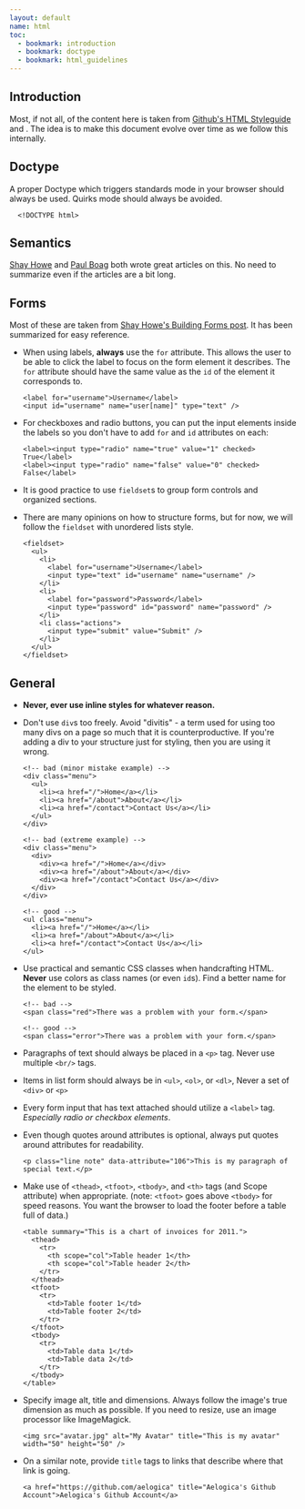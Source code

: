```yaml
---
layout: default
name: html
toc:
  - bookmark: introduction
  - bookmark: doctype
  - bookmark: html_guidelines
---
```


## Introduction
Most, if not all, of the content here is taken from [Github's HTML Styleguide](https://github.com/styleguide/html) and . The idea is to make this document evolve over time as we follow this internally.

## Doctype

A proper Doctype which triggers standards mode in your browser should always be used. Quirks mode should always be avoided.

      <!DOCTYPE html>

## Semantics

[Shay Howe](http://learn.shayhowe.com/html-css/elements-semantics) and [Paul Boag](http://boagworld.com/dev/semantic-code-what-why-how/) both wrote great articles on this. No need to summarize even if the articles are a bit long.

## Forms

Most of these are taken from [Shay Howe's Building Forms post](http://learn.shayhowe.com/html-css/building-forms). It has been summarized for easy reference.

*   When using labels, **always** use the `for` attribute. This allows the user to be able to click the label to focus on the form element it describes. The `for` attribute should have the same value as the `id` of the element it corresponds to.

        <label for="username">Username</label>
        <input id="username" name="user[name]" type="text" />

*   For checkboxes and radio buttons, you can put the input elements inside the labels so you don't have to add `for` and `id` attributes on each:

        <label><input type="radio" name="true" value="1" checked> True</label>
        <label><input type="radio" name="false" value="0" checked> False</label>

*   It is good practice to use `fieldset`s to group form controls and organized sections.
*   There are many opinions on how to structure forms, but for now, we will follow the `fieldset` with unordered lists style.

        <fieldset>
          <ul>
            <li>
              <label for="username">Username</label>
              <input type="text" id="username" name="username" />
            </li>
            <li>
              <label for="password">Password</label>
              <input type="password" id="password" name="password" />
            </li>
            <li class="actions">
              <input type="submit" value="Submit" />
            </li>
          </ul>
        </fieldset>

## General

*   **Never, ever use inline styles for whatever reason.**
*   Don't use `div`s too freely. Avoid "divitis" - a term used for using too many divs on a page so much that it is counterproductive. If you're adding a div to your structure just for styling, then you are using it wrong. 

        <!-- bad (minor mistake example) -->
        <div class="menu">
          <ul>
            <li><a href="/">Home</a></li>
            <li><a href="/about">About</a></li>
            <li><a href="/contact">Contact Us</a></li>
          </ul>
        </div>

        <!-- bad (extreme example) -->
        <div class="menu">
          <div>
            <div><a href="/">Home</a></div>
            <div><a href="/about">About</a></div>
            <div><a href="/contact">Contact Us</a></div>
          </div>
        </div>

        <!-- good -->
        <ul class="menu">
          <li><a href="/">Home</a></li>
          <li><a href="/about">About</a></li>
          <li><a href="/contact">Contact Us</a></li>
        </ul>

*   Use practical and semantic CSS classes when handcrafting HTML. **Never** use colors as class names (or even `id`s). Find a better name for the element to be styled.

        <!-- bad -->
        <span class="red">There was a problem with your form.</span>

        <!-- good -->
        <span class="error">There was a problem with your form.</span>

*   Paragraphs of text should always be placed in a `<p>` tag. Never use multiple `<br/>` tags.
*   Items in list form should always be in `<ul>`, `<ol>`, or `<dl>`, Never a set of `<div>` or `<p>`
*   Every form input that has text attached should utilize a `<label>` tag. *Especially radio or checkbox elements*.
*   Even though quotes around attributes is optional, always put quotes around attributes for readability.

        <p class="line note" data-attribute="106">This is my paragraph of special text.</p>

*   Make use of `<thead>`, `<tfoot>`, `<tbody>`, and `<th>` tags (and Scope attribute) when appropriate. (note: `<tfoot>` goes above `<tbody>` for speed reasons. You want the browser to load the footer before a table full of data.)

        <table summary="This is a chart of invoices for 2011.">
          <thead>
            <tr>
              <th scope="col">Table header 1</th>
              <th scope="col">Table header 2</th>
            </tr>
          </thead>
          <tfoot>
            <tr>
              <td>Table footer 1</td>
              <td>Table footer 2</td>
            </tr>
          </tfoot>
          <tbody>
            <tr>
              <td>Table data 1</td>
              <td>Table data 2</td>
            </tr>
          </tbody>
        </table>

*   Specify image alt, title and dimensions. Always follow the image's true dimension as much as possible. If you need to resize, use an image processor like ImageMagick.

        <img src="avatar.jpg" alt="My Avatar" title="This is my avatar" width="50" height="50" />

*   On a similar note, provide `title` tags to links that describe where that link is going.

        <a href="https://github.com/aelogica" title="Aelogica's Github Account">Aelogica's Github Account</a> 
